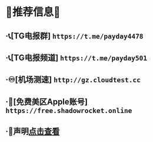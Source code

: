 # 📢推荐信息📢

## ·📞[TG电报群] `https://t.me/payday4478`

## ·📞[TG电报频道] `https://t.me/payday501`

## ·♾️[机场测速] `http://gz.cloudtest.cc`

## ·🧰[免费美区Apple账号] `https://free.shadowrocket.online`

## ·📛声明[点击查看](https://github.com/ThekingMX1998/free-v2ray-code/blob/none/README.md)
